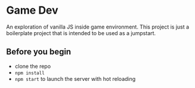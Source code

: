 # Game Dev

An exploration of vanilla JS inside game environment. This project is just a boilerplate project
that is intended to be used as a jumpstart. 

## Before you begin

- clone the repo
- `npm install`
- `npm start` to launch the server with hot reloading
